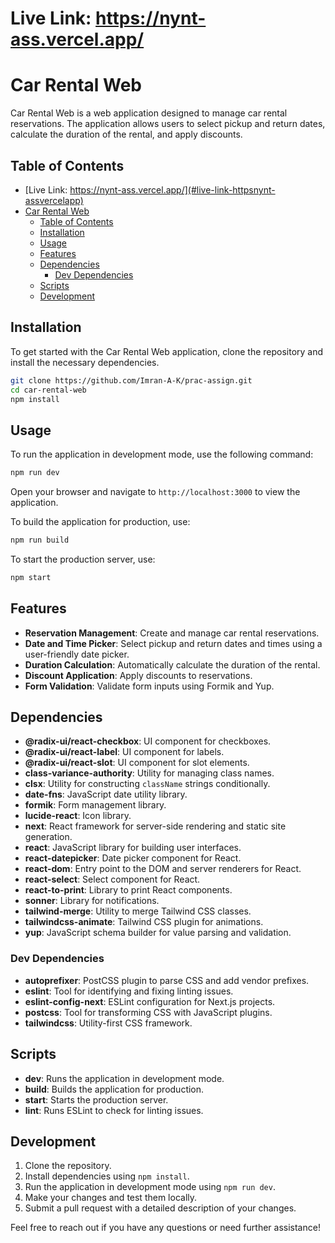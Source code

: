 # Live Link: https://nynt-ass.vercel.app/

# Car Rental Web

Car Rental Web is a web application designed to manage car rental reservations. The application allows users to select pickup and return dates, calculate the duration of the rental, and apply discounts.

## Table of Contents

- [Live Link: https://nynt-ass.vercel.app/](#live-link-httpsnynt-assvercelapp)
- [Car Rental Web](#car-rental-web)
  - [Table of Contents](#table-of-contents)
  - [Installation](#installation)
  - [Usage](#usage)
  - [Features](#features)
  - [Dependencies](#dependencies)
    - [Dev Dependencies](#dev-dependencies)
  - [Scripts](#scripts)
  - [Development](#development)

## Installation

To get started with the Car Rental Web application, clone the repository and install the necessary dependencies.

```bash
git clone https://github.com/Imran-A-K/prac-assign.git
cd car-rental-web
npm install
```

## Usage

To run the application in development mode, use the following command:

```bash
npm run dev
```

Open your browser and navigate to `http://localhost:3000` to view the application.

To build the application for production, use:

```bash
npm run build
```

To start the production server, use:

```bash
npm start
```

## Features

- **Reservation Management**: Create and manage car rental reservations.
- **Date and Time Picker**: Select pickup and return dates and times using a user-friendly date picker.
- **Duration Calculation**: Automatically calculate the duration of the rental.
- **Discount Application**: Apply discounts to reservations.
- **Form Validation**: Validate form inputs using Formik and Yup.

## Dependencies

- **@radix-ui/react-checkbox**: UI component for checkboxes.
- **@radix-ui/react-label**: UI component for labels.
- **@radix-ui/react-slot**: UI component for slot elements.
- **class-variance-authority**: Utility for managing class names.
- **clsx**: Utility for constructing `className` strings conditionally.
- **date-fns**: JavaScript date utility library.
- **formik**: Form management library.
- **lucide-react**: Icon library.
- **next**: React framework for server-side rendering and static site generation.
- **react**: JavaScript library for building user interfaces.
- **react-datepicker**: Date picker component for React.
- **react-dom**: Entry point to the DOM and server renderers for React.
- **react-select**: Select component for React.
- **react-to-print**: Library to print React components.
- **sonner**: Library for notifications.
- **tailwind-merge**: Utility to merge Tailwind CSS classes.
- **tailwindcss-animate**: Tailwind CSS plugin for animations.
- **yup**: JavaScript schema builder for value parsing and validation.

### Dev Dependencies

- **autoprefixer**: PostCSS plugin to parse CSS and add vendor prefixes.
- **eslint**: Tool for identifying and fixing linting issues.
- **eslint-config-next**: ESLint configuration for Next.js projects.
- **postcss**: Tool for transforming CSS with JavaScript plugins.
- **tailwindcss**: Utility-first CSS framework.

## Scripts

- **dev**: Runs the application in development mode.
- **build**: Builds the application for production.
- **start**: Starts the production server.
- **lint**: Runs ESLint to check for linting issues.

## Development

1. Clone the repository.
2. Install dependencies using `npm install`.
3. Run the application in development mode using `npm run dev`.
4. Make your changes and test them locally.
5. Submit a pull request with a detailed description of your changes.

Feel free to reach out if you have any questions or need further assistance!
